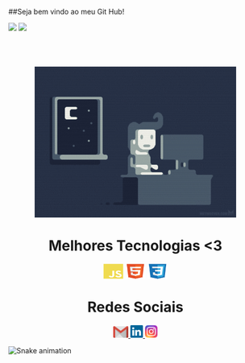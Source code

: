 ##Seja bem vindo ao meu Git Hub!

<div>
  <img  height="200em" src="https://github-readme-stats.vercel.app/api?username=RafaelHOliveira07&show_icons=true&theme=tokyonight"/>

  <img  height="200em" src="https://github-readme-stats.vercel.app/api/top-langs/?username=RafaelHOliveira07&layout=compact&langs_count=16&theme=tokyonight"/>
  
</div>
<br>

<div  align="center"> 
  <br>
  <div style="display: inline_block"><br><br>
    <img align="center" height="300px" alt="coding-time" src="code.gif" margin-top="100px">
    <h1 align="center">Melhores Tecnologias <3</h1>
    <img align="center" height="30" width="40" alt="js-icon"  src="https://raw.githubusercontent.com/devicons/devicon/master/icons/javascript/javascript-plain.svg">
    <img align="center" height="30" width="40" alt="html-icon" src="https://raw.githubusercontent.com/devicons/devicon/master/icons/html5/html5-original.svg">
    <img align="center" height="30" width="40" alt="css-icon" src="https://raw.githubusercontent.com/devicons/devicon/master/icons/css3/css3-original.svg">
   
   </div>
    
  
  <h1 align="center">Redes Sociais</h1>
    <a href = "">
      <img width="30" src="gmail.svg">
    </a>
    <a href = "">
      <img width="25" src="linkedin.svg">
    </a>
    <a href = "">
      <img width="25" src="instagram.png">
    </a>
</div>
  
![Snake animation](https://github.com/LuigiGF/LuigiGF/blob/output/github-contribution-grid-snake.svg)
